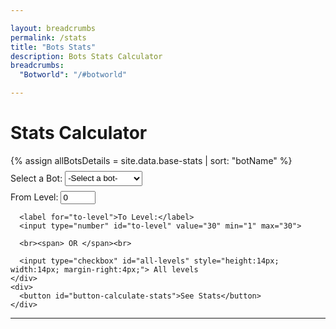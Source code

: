 ```yaml
---

layout: breadcrumbs
permalink: /stats
title: "Bots Stats"
description: Bots Stats Calculator
breadcrumbs:
  "Botworld": "/#botworld"

---
```


<!--- HTML Code -->
<div id="stats-page">
  <h1>Stats Calculator</h1>
  {% assign allBotsDetails = site.data.base-stats | sort: "botName" %}
  <div id="stats-input-section" style="margin: 8px 0px;">
    <div id="bot-input">
      <label for="selected-bot" required>Select a Bot:</label>
      <select id="selected-bot" style="height: 24px;">
        <option value="default"> -Select a bot- </option>
          {% for bot in allBotsDetails %}
          <option value="{{ bot.botName }}">{{ bot.botName }}</option>
          {% endfor %}
      </select>
    </div>
    <div id="levels-input" style="margin: 8px 0px;">
      <label for="from-level">From Level:</label>
      <input type="number" id="from-level" value="0" min="0" max="29">
      
      <label for="to-level">To Level:</label>
      <input type="number" id="to-level" value="30" min="1" max="30">

      <br><span> OR </span><br>

      <input type="checkbox" id="all-levels" style="height:14px; width:14px; margin-right:4px;"> All levels
    </div>
    <div>
      <button id="button-calculate-stats">See Stats</button>
    </div>
  </div>
  
  <hr>
  
  <div id="results" style="display:none;">
    <div id="results-title">
      <span class="bot-name"></span>
    </div>
    <div id="results-data">
      <table id="results-table">
        <thead>
            <tr>
                <th>Level</th>
                <th>HP</th>
                <th>Attack</th>
                <th>DPS</th>
            </tr>
        </thead>
        <tbody>
        </tbody>
      </table>
    </div>
  </div>

  <!--- JavaScript Code --->
  <script>
    // document.addEventListener("DOMContentLoaded", function () {
      console.log('Reached here: Page load');
      // const botsDetails = {{ allBotsDetails }};
      // const calculateButton = document.getElementById('button-calculate-stats');
      // var resultsSection = document.getElementById('results');
  
      // calculateButton.addEventListener('click', seeStats());
  
      // /* Get the user inputs and check if the bot data exists in the data
      //  * Once everything is checked, send details to calculateStats()
      //  */
      // function seeStats() {
      //   console.log('Reaches here');
      //   const selectedBot = document.getElementById('selected-bot').value.toLowerCase();
      //   if (selectedBot == 'default') {
      //     alert('Please select a bot');
      //     return;
      //   }
      //   else {
      //     let fromLevel = parseInt(document.getElementById('from-level').value);
      //     let toLevel = parseInt(document.getElementById('to-level').value);
  
      //     // Level adjustments if incorrect
      //     if (fromLevel < 1) {
      //       fromLevel = 1;
      //     }
      //     else if (fromLevel > 30) {
      //       fromLevel = 30;
      //       }
          
      //     if (toLevel < fromLevel) {
      //       toLevel = fromLevel;
      //     }
      //     else if (toLevel < 1) {
      //       toLevel = 1;
      //     }
      //     else if (toLevel > 30) {
      //       toLevel = 30;
      //     }
  
      //     var botStats = null;
      //     for(int i = 0; i < botsDetails.length; i++) {
      //       if(botsDetails[i].botName.toLowerCase() == selectedBot) {
      //         botStats = calculateStats(i, fromLevel, toLevel);
      //         break;
      //       }
      //     }
      //     if(botStats == null) {
      //       alert('Bot details not found! Please contact a wiki staff or send a feedback');
      //       return;
      //     }
      //     else {
      //       createTable(botStats);
      //     }
      //   }
      // }
  
      // function calculateStats(matchIndex, fromLevel, toLevel) {
      //   let helperHp = 1;
      //   let calculatedStats = [];
      //   const baseHp = botsDetails[matchIndex].baseStats.hp;
      //   const baseAttack = botsDetails[matchIndex].baseStats.attack;
      //   const baseDps = botsDetails[matchIndex].baseStats.dps;
      //   for(int level = fromLevel; level <= toLevel; level++) {
      //     if (level > 0 && level < 5) {
      //       helperHP = 1 + ((5 - level) * 0.03);
      //     }
      //     else {
      //       helperHp = 1;
      //     }
      //     // level will act as key for each level's hp and attack values  
      //     calculatedStats[level-fromLevel] = {
      //       "level": level,
      //       "hp": baseHp * Math.pow(1.1, level-1) * helperHp,
      //       "attack": baseAttack * Math.pow(1.1, level-1),
      //       "dps": baseDps * Math.pow(1.1, level-1)
      //     }
      //   }
      //   return calculatedStats;
      // }
  
      // function createTable(botStats) {
      //   let resultsTableBody = document.getElementById('results-table tbody');
      //   const row;
      //   botStats.forEach(levelStat => {
      //     row = document.createElement("tr");
      //     row.innerHTML = `
      //       <td>${levelStat.level}</td>
      //       <td>${levelStat.hp}</td>
      //       <td>${levelStat.attack}</td>
      //       <td>${levelStat.dps}</td>
      //     `;
      //     resultsTableBody.appendChild(row);
      //   }
      // }
    // });
  </script>
</div>

